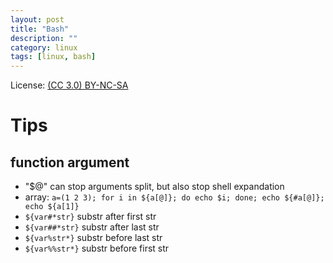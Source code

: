 ```yaml
---
layout: post
title: "Bash"
description: ""
category: linux
tags: [linux, bash]
---
```


License: [(CC 3.0) BY-NC-SA](http://creativecommons.org/licenses/by-nc-sa/3.0/)

# Tips

## function argument

* "$@" can stop arguments split, but also stop shell expandation
* array: `a=(1 2 3); for i in ${a[@]}; do echo $i; done; echo ${#a[@]}; echo ${a[1]}`
* `${var#*str}` substr after first str
* `${var##*str}` substr after last str
* `${var%str*}` substr before last str
* `${var%%str*}` substr before first str
